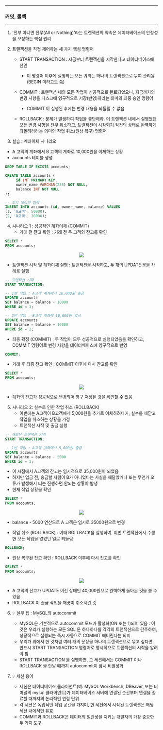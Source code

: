 -----
### 커밋, 롤백
-----
1. '전부 아니면 전무(All or Nothing)'라는 트랜잭션의 약속은 데이터베이스의 안정성을 보장하는 핵심 원리
2. 트랜잭션을 직접 제어하는 세 가지 핵심 명령어
   - START TRANSACTION : 지금부터 트랜잭션을 시작한다고 데이터베이스에 선언
     + 이 명령어 이후에 실행되는 모든 쿼리는 하나의 트랜잭션으로 묶여 관리됨 (BEGIN 이라고도 씀)

   - COMMIT : 트랜잭션 내의 모든 작업이 성공적으로 완료되었으니, 지금까지의 변경 사항을 디스크에 영구적으로 저장(반영)하라는 의미의 최종 승인 명령어
     + COMMIT 이 실행된 후에는 변경 내용을 되돌릴 수 없음
     
   - ROLLBACK : 문제가 발생하여 작업을 중단해라. 이 트랜잭션 내에서 실행했던 모든 변경 사항을 전부 취소하고, 트랜잭션이 시작되기 직전의 상태로 완벽하게 되돌려라라는 의미의 작업 취소(원상 복구) 명령어
     
3. 실습 : 계좌이체 시나리오
  - A 고객의 계좌에서 B 고객의 계좌로 10,000원을 이체하는 상황
  - accounts 테이블 생성
```sql
DROP TABLE IF EXISTS accounts;

CREATE TABLE accounts (
     id INT PRIMARY KEY,
     owner_name VARCHAR(255) NOT NULL,
     balance INT NOT NULL
);
```
```sql
-- 초기 데이터 입력
INSERT INTO accounts (id, owner_name, balance) VALUES
(1, 'A고객', 50000),
(2, 'B고객', 20000);
```

4. 시나리오 1 : 성공적인 계좌이체 (COMMIT)
   - 거래 전 잔고 확인 : 거래 전 두 고객의 잔고를 확인
```sql
SELECT *
FROM accounts;
```
<div align="center">
<img src="https://github.com/user-attachments/assets/34d0df06-1ba1-406a-81a1-ffbcac088fb3">
</div>

   - 트랜잭션 시작 및 계좌이체 실행 : 트랜잭션을 시작하고, 두 개의 UPDATE 문을 차례로 실행
```sql
-- 트랜잭션 시작
START TRANSACTION;

-- 1번 작업 : A고객 계좌에서 10,000원 출금
UPDATE accounts
SET balance = balance - 10000
WHERE id = 1;

-- 2번 작업 : B고객 계좌에 10,000원 입금
UPDATE accounts
SET balance = balance + 10000
WHERE id = 2;
```

  - 최종 확정 (COMMIT) : 두 작업이 모두 성공적으로 실행되었음을 확인하고, COMMIT 명령어로 변경 사항을 데이터베이스에 영구적으로 반영
```sql
COMMIT;
```

  - 거래 후 최종 잔고 확인 : COMMIT 이후에 다시 잔고를 확인
```sql
SELECT *
FROM accounts;
```
<div align="center">
<img src="https://github.com/user-attachments/assets/f43c78e6-0b20-489b-91d5-48a38c143693">
</div>

  - 계좌의 잔고가 성공적으로 변경되어 영구 저장된 것을 확인할 수 있음

5. 시나리오 2: 실수로 인한 작업 취소 (ROLLBACK)
   - 이번에는 A고객이 B고객에게 5,000원을 추가로 이체하려다가, 실수를 깨닫고 작업을 취소하는 상황을 가정
   - 트랜잭션 시작 및 출금 실행
```sql
-- 새로운 트랜잭션 시작
START TRANSACTION;

-- 1번 작업 : A고객 계좌에서 5,000원 출금
UPDATE accounts
SET balance = balance - 5000
WHERE id = 1;
```
   - 이 시점에서 A고객의 잔고는 임시적으로 35,000원이 되었음
   - 하지만 입금 전, 송금할 사람이 B가 아니었다는 사실을 깨달았거나 또는 무언가 오류가 발생해서 더는 진행하면 안되는 상황이 발생
   - 현재 작업 상황을 확인
```sql
SELECT *
FROM accounts;
```
<div align="center">
<img src="https://github.com/user-attachments/assets/8fa0a49b-7445-4546-b63a-42619e102cf5">
</div>

   - balance - 5000 연산으로 A 고객은 임시로 35000원으로 변경

   - 작업 취소 (ROLLBACK) : 이때 ROLLBACK을 실행하여, 이번 트랜잭션에서 수행한 모든 작업을 없었던 일로 되돌림
```sql
ROLLBACK;
```

   - 원상 복구된 잔고 확인 : ROLLBACK 이후에 다시 잔고를 확인
```sql
SELECT *
FROM accounts;
```

<div align="center">
<img src="https://github.com/user-attachments/assets/a9d4f770-c280-4b36-a079-55177f28bd97">
</div>

   - A 고객의 잔고가 UPDATE 이전 상태인 40,000원으로 완벽하게 돌아온 것을 볼 수 있음
   - ROLLBACK 이 출금 작업을 깨끗이 취소시킨 것

6. 💡 실무 팁 : MySQL의 autocommit
   - MySQL은 기본적으로 autocommit 모드가 활성화(ON 또는 1)되어 있음 : 이것은 우리가 실행하는 모든 SQL 문 하나하나를 각각의 트랜잭션으로 간주하여, 성공적으로 실행되는 즉시 자동으로 COMMIT 해버린다는 의미
   - 우리가 위에서 한 것처럼 여러 개의 문장을 하나의 트랜잭션으로 묶고 싶다면, 반드시 START TRANSACTION 명령어로 명시적으로 트랜잭션의 시작을 알려야 함
   - START TRANSACTION 을 실행하면, 그 세션에서는 COMMIT 이나 ROLLBACK 을 만날 때까지 autocommit이 잠시 비활성화

7. 💡 세션 용어
   - 세션은 데이터베이스 클라이언트(예: MySQL Workbench, DBeaver, 또는 터미널의 mysql 클라이언트)가 데이터베이스 서버에 연결된 순간부터 연결을 종료할 때까지의 논리적인 연결 단위
   - 각 세션은 독립적인 작업 공간을 가지며, 한 세션에서 시작된 트랜잭션은 해당 세션 내에서만 유효
   - COMMIT과 ROLLBACK은 데이터의 일관성을 지키는 개발자의 가장 중요한 두 가지 도구
